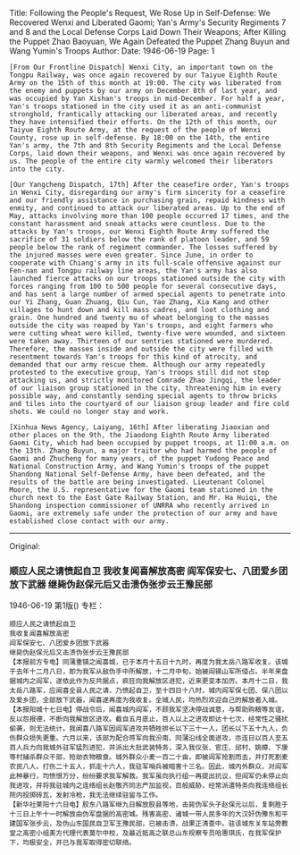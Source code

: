 Title: Following the People's Request, We Rose Up in Self-Defense: We Recovered Wenxi and Liberated Gaomi; Yan's Army's Security Regiments 7 and 8 and the Local Defense Corps Laid Down Their Weapons; After Killing the Puppet Zhao Baoyuan, We Again Defeated the Puppet Zhang Buyun and Wang Yumin's Troops
Author:
Date: 1946-06-19
Page: 1

    [From Our Frontline Dispatch] Wenxi City, an important town on the Tongpu Railway, was once again recovered by our Taiyue Eighth Route Army on the 15th of this month at 19:00. The city was liberated from the enemy and puppets by our army on December 8th of last year, and was occupied by Yan Xishan's troops in mid-December. For half a year, Yan's troops stationed in the city used it as an anti-communist stronghold, frantically attacking our liberated areas, and recently they have intensified their efforts. On the 12th of this month, our Taiyue Eighth Route Army, at the request of the people of Wenxi County, rose up in self-defense. By 18:00 on the 14th, the entire Yan's army, the 7th and 8th Security Regiments and the Local Defense Corps, laid down their weapons, and Wenxi was once again recovered by us. The people of the entire city warmly welcomed their liberators into the city.

    [Our Yangcheng Dispatch, 17th] After the ceasefire order, Yan's troops in Wenxi City, disregarding our army's firm sincerity for a ceasefire and our friendly assistance in purchasing grain, repaid kindness with enmity, and continued to attack our liberated areas. Up to the end of May, attacks involving more than 100 people occurred 17 times, and the constant harassment and sneak attacks were countless. Due to the attacks by Yan's troops, our Wenxi Eighth Route Army suffered the sacrifice of 31 soldiers below the rank of platoon leader, and 59 people below the rank of regiment commander. The losses suffered by the injured masses were even greater. Since June, in order to cooperate with Chiang's army in its full-scale offensive against our Fen-nan and Tongpu railway line areas, the Yan's army has also launched fierce attacks on our troops stationed outside the city with forces ranging from 100 to 500 people for several consecutive days, and has sent a large number of armed special agents to penetrate into our Yi Zhang, Guan Zhuang, Qiu Cun, Yao Zhang, Xia Kang and other villages to hunt down and kill mass cadres, and loot clothing and grain. One hundred and twenty mu of wheat belonging to the masses outside the city was reaped by Yan's troops, and eight farmers who were cutting wheat were killed, twenty-five were wounded, and sixteen were taken away. Thirteen of our sentries stationed were murdered. Therefore, the masses inside and outside the city were filled with resentment towards Yan's troops for this kind of atrocity, and demanded that our army rescue them. Although our army repeatedly protested to the executive group, Yan's troops still did not stop attacking us, and strictly monitored Comrade Zhao Jingqi, the leader of our liaison group stationed in the city, threatening him in every possible way, and constantly sending special agents to throw bricks and tiles into the courtyard of our liaison group leader and fire cold shots. We could no longer stay and work.

    [Xinhua News Agency, Laiyang, 16th] After liberating Jiaoxian and other places on the 9th, the Jiaodong Eighth Route Army liberated Gaomi City, which had been occupied by puppet troops, at 11:00 a.m. on the 13th. Zhang Buyun, a major traitor who had harmed the people of Gaomi and Zhucheng for many years, of the puppet Yudong Peace and National Construction Army, and Wang Yumin's troops of the puppet Shandong National Self-Defense Army, have been defeated, and the results of the battle are being investigated. Lieutenant Colonel Moore, the U.S. representative for the Gaomi team stationed in the church next to the East Gate Railway Station, and Mr. Ha Huiqi, the Shandong inspection commissioner of UNRRA who recently arrived in Gaomi, are extremely safe under the protection of our army and have established close contact with our army.



<hr /> 

Original: 


### 顺应人民之请愤起自卫  我收复闻喜解放高密  阎军保安七、八团爱乡团放下武器  继毙伪赵保元后又击溃伪张步云王豫民部

1946-06-19
第1版()
专栏：

    顺应人民之请愤起自卫
    我收复闻喜解放高密
    阎军保安七、八团爱乡团放下武器
    继毙伪赵保元后又击溃伪张步云王豫民部
    【本报前方专电】同蒲重镇之闻喜城，已于本月十五日十九时，再度为我太岳八路军收复。该城于去年十二月八日，即为我军从敌伪手中所解放，十二月中旬，始被阎锡山军所侵占。半年来盘据城内之阎军，遂依此作为反共据点，疯狂向我解放区进犯，近来更变本加厉。本月十二日，我太岳八路军，应闻喜全县人民之请，乃愤起自卫，至十四日十八时，城内阎军保七团、保八团以及爱乡团，全部放下武器，闻喜遂再度为我收复。全城人民，均热烈欢迎自己的解放者入城。
    【本报阳城十七日电】停战令后，闻喜城内阎军，不顾我军坚决停战诚意，与帮助购粮等友谊，反以怨报德，不断向我解放区进攻。截自五月底止，百人以上之进攻即达十七次，经常性之骚扰偷袭，则无法统计。我闻喜八路军因阎军进攻共牺牲排长以下三十一人，团长以下五十九人，负伤群众损失更重。六月以来，该部为配合蒋军向我汾南、同蒲沿线全面进攻，亦连日以百人至五百人兵力向我城外驻军猛烈进犯，并派出大批武装特务，深入我仪张、官庄、邱村、姚幛、下康等村捕杀群众干部，抢劫衣物粮食。城外群众小麦一百二十亩，即被阎军抢割而去，并打死割麦农民八人，打伤二十五人，抓走十六人，我驻军哨兵被暗害十三名。因此，城内外群众，对阎军此种暴行，均愤恨万分，纷纷要求我军解救。我军虽向执行组一再提出抗议，但阎军仍未停止向我进攻，并将我驻城内之连络组长赵敬齐同志严加监视，百般威胁，经常派遣特务向我连络组长院内投掷砖瓦，发射冷枪，我无法继续驻留与工作。
    【新华社莱阳十六日电】胶东八路军继九日解放胶县等地，击毙伪军头子赵保元以后，复剩胜于十三日上午十一时解放由伪军盘据的高密城。残害高密、诸城一带人民多年的大汉奸伪豫东和平建国军张步云，及伪山东国民自卫军王豫民部，已被击溃，战果正清查中。驻该城东关车站旁教堂之高密小组美方代理代表莫尔中校，及最近抵高之联总山东视察专员哈惠琪氏，在我军保护下，均极安全，并已与我军取得密切联络。
